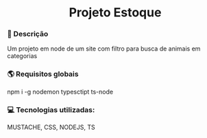 <h1 align="center"> Projeto Estoque </h1>

<h3>🧾 Descrição</h3>
Um projeto em node de um site com filtro para busca de animais em categorias

<h3>🌎 Requisitos globais</h3>
npm i -g nodemon typesctipt ts-node

<h3>💻 Tecnologias utilizadas:</h3>
MUSTACHE, CSS, NODEJS, TS
